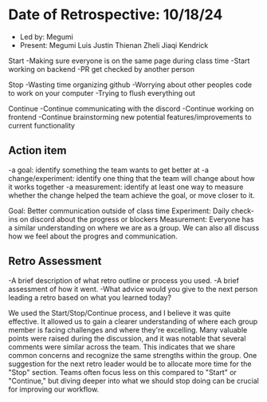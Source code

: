 # Date of Retrospective: 10/18/24

* Led by: Megumi
* Present: Megumi Luis Justin Thienan Zheli Jiaqi Kendrick 

Start
-Making sure everyone is on the same page during class time
-Start working on backend
-PR get checked by another person

Stop
-Wasting time organizing github
-Worrying about other peoples code to work on your computer
-Trying to flush everything out

Continue
-Continue communicating with the discord
-Continue working on frontend 
-Continue brainstorming new potential features/improvements to current functionality 

## Action item
-a goal: identify something the team wants to get better at
-a change/experiment: identify one thing that the team will change about how it works together
-a measurement: identify at least one way to measure whether the change helped the team achieve the goal, or move closer to it.

Goal: Better communication outside of class time
Experiment: Daily check-ins on discord about the progress or blockers
Measurement: Everyone has a similar understanding on where we are as a group. We can also all discuss how we feel about the progres and communication.

## Retro Assessment
-A brief description of what retro outline or process you used.
-A brief assessment of how it went.
-What advice would you give to the next person leading a retro
  based on what you learned today?

We used the Start/Stop/Continue process, and I believe it was quite effective. It allowed us to gain a clearer understanding of where each group member is facing challenges and where they're excelling. Many valuable points were raised during the discussion, and it was notable that several comments were similar across the team. This indicates that we share common concerns and recognize the same strengths within the group. One suggestion for the next retro leader would be to allocate more time for the "Stop" section. Teams often focus less on this compared to "Start" or "Continue," but diving deeper into what we should stop doing can be crucial for improving our workflow.
